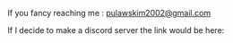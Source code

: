 If you fancy reaching me : pulawskim2002@gmail.com

If I decide to make a discord server the link would be here:

<!---
LittleBroomstic/LittleBroomstic is a ✨ special ✨ repository because its `README.md` (this file) appears on your GitHub profile.
You can click the Preview link to take a look at your changes.
--->
